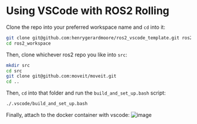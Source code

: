# Using VSCode with ROS2 Rolling
Clone the repo into your preferred workspace name and `cd` into it:
```bash
git clone git@github.com:henrygerardmoore/ros2_vscode_template.git ros2_workspace
cd ros2_workspace
```

Then, clone whichever ros2 repo you like into `src`:
```bash
mkdir src
cd src
git clone git@github.com:moveit/moveit.git
cd ..
```

Then, `cd` into that folder and run the `build_and_set_up.bash` script:
```bash
./.vscode/build_and_set_up.bash
```

Finally, attach to the docker container with vscode:
![image](https://github.com/henrygerardmoore/ros2_vscode_template/assets/44307180/ae93aba0-6360-4f66-8604-b03fbafde3b5)
